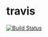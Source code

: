
# travis

[![Build Status](https://travis-ci.com/aplorm/collection.svg?branch=master)](https://travis-ci.com/aplorm/collection)
